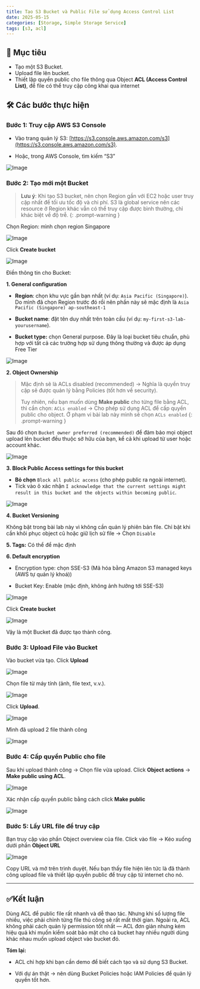 ```yaml
---
title: Tạo S3 Bucket và Public File sử dụng Access Control List
date: 2025-05-15
categories: [Storage, Simple Storage Service]
tags: [s3, acl]
---
```


## 🎯 Mục tiêu
- Tạo một S3 Bucket.
- Upload file lên bucket.
- Thiết lập quyền public cho file thông qua Object **ACL (Access Control List)**, để file có thể truy cập công khai qua internet

## 🛠️ Các bước thực hiện

### Bước 1: Truy cập AWS S3 Console

- Vào trang quản lý S3: [https://s3.console.aws.amazon.com/s3](https://s3.console.aws.amazon.com/s3).

- Hoặc, trong AWS Console, tìm kiếm “S3”

![Image](assets/images/2025-05-15-tao-s3-bucket-va-upload-file/1.png)

### Bước 2: Tạo mới một Bucket

>**Lưu ý**: Khi tạo S3 bucket, nên chọn Region gần với EC2 hoặc user truy cập nhất để tối ưu tốc độ và chi phí. S3 là global service nên các resource ở Region khác vẫn có thể truy cập được bình thường, chỉ khác biệt về độ trễ.
{: .prompt-warning }

Chọn Region: mình chọn region Singapore

![Image](assets/images/2025-05-15-tao-s3-bucket-va-upload-file/2.png)

Click **Create bucket**

![Image](assets/images/2025-05-15-tao-s3-bucket-va-upload-file/3.png)

Điền thông tin cho Bucket:

**1. General configuration**

   - **Region**: chọn khu vực gần bạn nhất (ví dụ: `Asia Pacific (Singapore)`). Do mình đã chọn Region trước đó rồi nên phần này sẽ mặc định là `Asia Pacific (Singapore) ap-southeast-1`

   - **Bucket name**: đặt tên duy nhất trên toàn cầu (ví dụ: `my-first-s3-lab-yourusername`).

   - **Bucket type:** chọn General purpose. Đây là loại bucket tiêu chuẩn, phù hợp với tất cả các trường hợp sử dụng thông thường và được áp dụng Free Tier

![Image](assets/images/2025-05-15-tao-s3-bucket-va-upload-file/4.png)

**2. Object Ownership**

> Mặc định sẽ là ACLs disabled (recommended) → Nghĩa là quyền truy cập sẽ được quản lý bằng Policies (tốt hơn về security).
>
> Tuy nhiên, nếu bạn muốn dùng **Make public** cho từng file bằng ACL, thì cần chọn: `ACLs enabled` → Cho phép sử dụng ACL để cấp quyền public cho object.
> Ở phạm vi bài lab này mình sẽ chọn `ACLs enabled`
{: .prompt-warning }

Sau đó chọn `Bucket owner preferred (recommended)` để đảm bảo mọi object upload lên bucket đều thuộc sở hữu của bạn, kể cả khi upload từ user hoặc account khác.

![Image](assets/images/2025-05-15-tao-s3-bucket-va-upload-file/5.png)

**3. Block Public Access settings for this bucket**

   - **Bỏ chọn** `Block all public access` (cho phép public ra ngoài internet).
   - Tick vào ô xác nhận `I acknowledge that the current settings might result in this bucket and the objects within becoming public`.

![Image](assets/images/2025-05-15-tao-s3-bucket-va-upload-file/6.png)

**4. Bucket Versioning**

Không bật trong bài lab này vì không cần quản lý phiên bản file. Chỉ bật khi cần khôi phục object cũ hoặc giữ lịch sử file → Chọn `Disable`

**5. Tags:** Có thể để mặc định

**6. Default encryption**

- Encryption type: chọn SSE-S3 (Mã hóa bằng Amazon S3 managed keys (AWS tự quản lý khoá))

- Bucket Key: Enable (mặc định, không ảnh hưởng tới SSE-S3)

![Image](assets/images/2025-05-15-tao-s3-bucket-va-upload-file/7.png)

Click **Create bucket**

![Image](assets/images/2025-05-15-tao-s3-bucket-va-upload-file/8.png)

Vậy là một Bucket đã được tạo thành công.

### Bước 3: Upload File vào Bucket
Vào bucket vừa tạo. Click **Upload**

![Image](assets/images/2025-05-15-tao-s3-bucket-va-upload-file/9.png)

Chọn file từ máy tính (ảnh, file text, v.v.).

![Image](assets/images/2025-05-15-tao-s3-bucket-va-upload-file/10.png)

Click **Upload**.

![Image](assets/images/2025-05-15-tao-s3-bucket-va-upload-file/11.png)

Mình đã upload 2 file thành công

![Image](assets/images/2025-05-15-tao-s3-bucket-va-upload-file/12.png)

### Bước 4: Cấp quyền Public cho file

Sau khi upload thành công → Chọn file vừa upload. Click **Object actions** → **Make public using ACL**.

![Image](assets/images/2025-05-15-tao-s3-bucket-va-upload-file/13.png)

Xác nhận cấp quyền public bằng cách click **Make public**

![Image](assets/images/2025-05-15-tao-s3-bucket-va-upload-file/14.png)

### Bước 5: Lấy URL file để truy cập

Bạn truy cập vào phần Object overview của file. Click vào file → Kéo xuống dưới phần **Object URL**

![Image](assets/images/2025-05-15-tao-s3-bucket-va-upload-file/15.png)

Copy URL và mở trên trình duyệt. Nếu bạn thấy file hiện lên tức là đã thành công upload file và thiết lập quyền public để truy cập từ internet cho nó.

---

## ✅Kết luận

Dùng ACL để public file rất nhanh và dễ thao tác. Nhưng khi số lượng file nhiều, việc phải chỉnh từng file thủ công sẽ rất mất thời gian. Ngoài ra, ACL không phải cách quản lý permission tốt nhất — ACL đơn giản nhưng kém hiệu quả khi muốn kiểm soát bảo mật cho cả bucket hay nhiều người dùng khác nhau muốn upload object vào bucket đó.

**Tóm lại:**
- ACL chỉ hợp khi bạn cần demo để biết cách tạo và sử dụng S3 Bucket.

- Với dự án thật → nên dùng Bucket Policies hoặc IAM Policies để quản lý quyền tốt hơn.